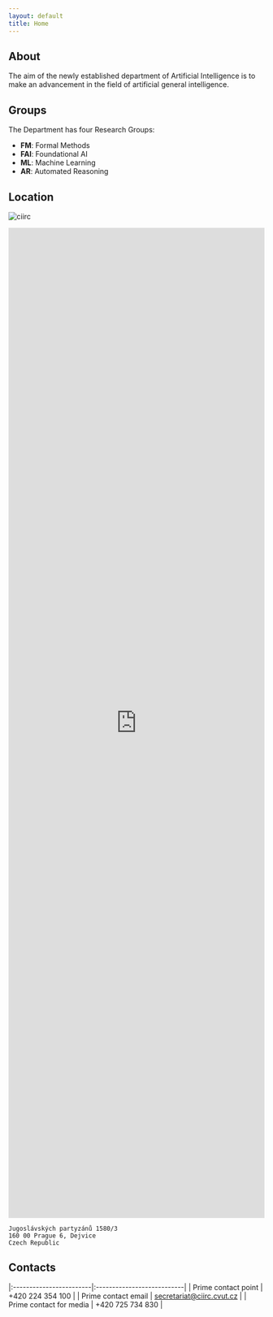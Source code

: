 ```yaml
---
layout: default
title: Home
---
```


## About ##
 
The aim of the newly established department of Artificial Intelligence is to make an advancement in the field of artificial general intelligence.

## Groups ##

The Department has four Research Groups:

* **FM**: Formal Methods
* **FAI**: Foundational AI
* **ML**: Machine Learning
* **AR**: Automated Reasoning

## Location ##


![ciirc](https://www.ciirc.cvut.cz/wp-content/uploads/2017/08/predstaveni-1.jpg) 


<div><iframe src="https://www.google.com/maps/embed?pb=!1m18!1m12!1m3!1d1279.5416994861462!2d14.393923821572495!3d50.103445927619916!2m3!1f0!2f0!3f0!3m2!1i1024!2i768!4f13.1!3m3!1m2!1s0x0%3A0x72d5d7faff1cb933!2s%C4%8Cesk%C3%BD+institut+informatiky%2C+robotiky+a+kybernetiky!5e0!3m2!1scs!2scz!4v1508487103659" width="100%" height="50%" frameborder="0" style="border:0" allowfullscreen></iframe></div>


```
Jugoslávských partyzánů 1580/3
160 00 Prague 6, Dejvice
Czech Republic
```


## Contacts ##

|:------------------------|:---------------------------|
| Prime contact point     | +420 224 354 100           |
| Prime contact email     | secretariat@ciirc.cvut.cz  |
| Prime contact for media | +420 725 734 830           |


